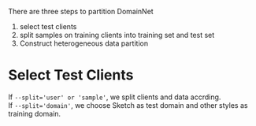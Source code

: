 There are three steps to partition DomainNet
1. select test clients
2. split samples on training clients into training set and test set
3. Construct heterogeneous data partition

# Select Test Clients
If `--split='user' or 'sample'`, we split clients and data accrding.\
If `--split='domain'`, we choose Sketch as test domain and other styles as training domain.
